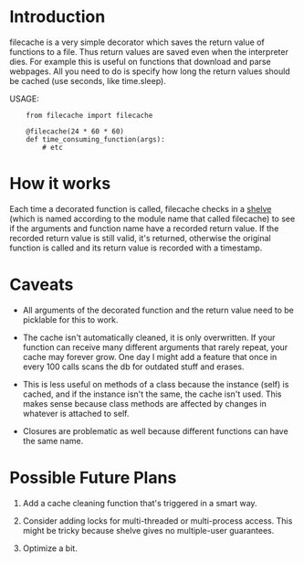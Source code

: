 # Introduction #

filecache is a very simple decorator which saves the return value of functions to a file. Thus return values are saved even when the interpreter dies. For example this is useful on functions that download and parse webpages. All you need to do is specify how long the return values should be cached (use seconds, like time.sleep).

USAGE:
```
    from filecache import filecache
        
    @filecache(24 * 60 * 60)
    def time_consuming_function(args):
        # etc
```

# How it works #
Each time a decorated function is called, filecache checks in a [shelve](http://docs.python.org/library/shelve.html) (which is named according to the module name that called filecache) to see if the arguments and function name have a recorded return value. If the recorded return value is still valid, it's returned, otherwise the original function is called and its return value is recorded with a timestamp.

# Caveats #

  * All arguments of the decorated function and the return value need to be picklable for this to work.

  * The cache isn't automatically cleaned, it is only overwritten. If your function can receive many different arguments that rarely repeat, your cache may forever grow. One day I might add a feature that once in every 100 calls scans the db for outdated stuff and erases.

  * This is less useful on methods of a class because the instance (self) is cached, and if the instance isn't the same, the cache isn't used. This makes sense because class methods are affected by changes in whatever is attached to self.

  * Closures are problematic as well because different functions can have the same name.

# Possible Future Plans #
1. Add a cache cleaning function that's triggered in a smart way.

2. Consider adding locks for multi-threaded or multi-process access. This might be tricky because shelve gives no multiple-user guarantees.

3. Optimize a bit.